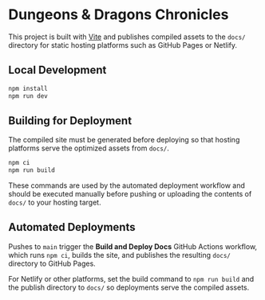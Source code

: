 # Dungeons & Dragons Chronicles

This project is built with [Vite](https://vitejs.dev/) and publishes compiled assets to the `docs/` directory for static hosting platforms such as GitHub Pages or Netlify.

## Local Development

```bash
npm install
npm run dev
```

## Building for Deployment

The compiled site must be generated before deploying so that hosting platforms serve the optimized assets from `docs/`.

```bash
npm ci
npm run build
```

These commands are used by the automated deployment workflow and should be executed manually before pushing or uploading the contents of `docs/` to your hosting target.

## Automated Deployments

Pushes to `main` trigger the **Build and Deploy Docs** GitHub Actions workflow, which runs `npm ci`, builds the site, and publishes the resulting `docs/` directory to GitHub Pages.

For Netlify or other platforms, set the build command to `npm run build` and the publish directory to `docs/` so deployments serve the compiled assets.
